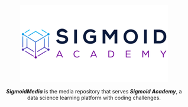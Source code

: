 <p align="center">
    <img alt="Sigmoid Academy Logo" src="logos/sigmoid_academy.png" width=400 />
</p>

<p align="center">
    <strong><i>SigmoidMedia</i></strong> is the media repository that serves <strong><i>Sigmoid Academy</i></strong>, a data science learning platform with coding challenges.
</p>
